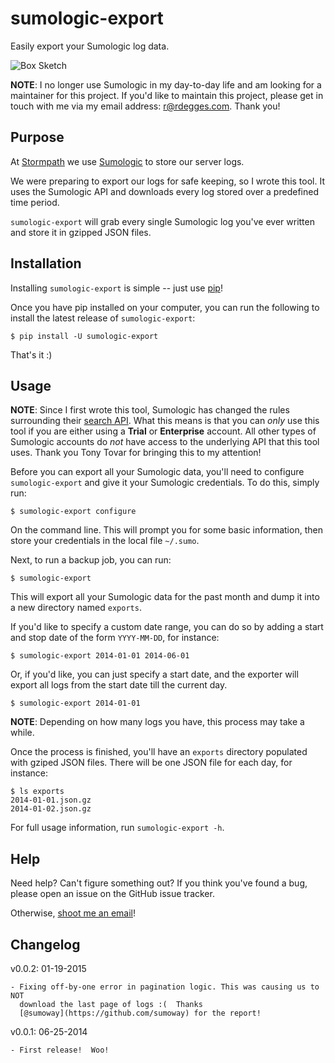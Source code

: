 # sumologic-export

Easily export your Sumologic log data.

![Box Sketch](https://github.com/rdegges/sumologic-export/raw/master/assets/box-sketch.jpg)

**NOTE**: I no longer use Sumologic in my day-to-day life and am looking for a maintainer for this project. If you'd like to maintain this project, please get in touch with me via my email address: r@rdegges.com. Thank you!


## Purpose

At [Stormpath](https://stormpath.com) we use
[Sumologic](http://www.sumologic.com) to store our server logs.

We were preparing to export our logs for safe keeping, so I wrote this tool.  It
uses the Sumologic API and downloads every log stored over a predefined time
period.

`sumologic-export` will grab every single Sumologic log you've ever written
and store it in gzipped JSON files.


## Installation

Installing `sumologic-export` is simple -- just use
[pip](http://www.pip-installer.org/en/latest/)!

Once you have pip installed on your computer, you can run the following to
install the latest release of `sumologic-export`:

```console
$ pip install -U sumologic-export
```

That's it :)


## Usage

**NOTE**: Since I first wrote this tool, Sumologic has changed the rules surrounding their [search API](https://help.sumologic.com/APIs/Search-Job-API/About-the-Search-Job-API). What this means is that you can *only* use this tool if you are either using a **Trial** or **Enterprise** account. All other types of Sumologic accounts do *not* have access to the underlying API that this tool uses. Thank you Tony Tovar for bringing this to my attention!

Before you can export all your Sumologic data, you'll need to configure
`sumologic-export` and give it your Sumologic credentials.  To do this,
simply run:

```console
$ sumologic-export configure
```

On the command line.  This will prompt you for some basic information, then
store your credentials in the local file `~/.sumo`.

Next, to run a backup job, you can run:

```console
$ sumologic-export
```

This will export all your Sumologic data for the past month and dump it into a
new directory named `exports`.

If you'd like to specify a custom date range, you can do so by adding a start
and stop date of the form `YYYY-MM-DD`, for instance:

```console
$ sumologic-export 2014-01-01 2014-06-01
```

Or, if you'd like, you can just specify a start date, and the exporter will
export all logs from the start date till the current day.

```console
$ sumologic-export 2014-01-01
```

**NOTE**: Depending on how many logs you have, this process may take a while.

Once the process is finished, you'll have an `exports` directory populated with
gziped JSON files.  There will be one JSON file for each day, for instance:

```console
$ ls exports
2014-01-01.json.gz
2014-01-02.json.gz
```

For full usage information, run `sumologic-export -h`.


## Help

Need help?  Can't figure something out?  If you think you've found a bug, please
open an issue on the GitHub issue tracker.

Otherwise, [shoot me an email](mailto:r@rdegges.com)!


## Changelog

v0.0.2: 01-19-2015

    - Fixing off-by-one error in pagination logic. This was causing us to NOT
      download the last page of logs :(  Thanks
      [@sumoway](https://github.com/sumoway) for the report!

v0.0.1: 06-25-2014

    - First release!  Woo!
